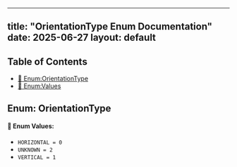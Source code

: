 <!-- Formatted by A³BS formatter.py -->
<!-- Generated by A³BS document.py -->
---
title: "OrientationType Enum Documentation"
date: 2025-06-27
layout: default
---

## Table of Contents
- [🔧 Enum:OrientationType](#enum-orientationtype)
- [🔧 Enum:Values](#enum-values)
## Enum: OrientationType
#### 📝 Enum Values:
<a name="enum-values"></a>
  - `HORIZONTAL = 0`
  - `UNKNOWN = 2`
  - `VERTICAL = 1`